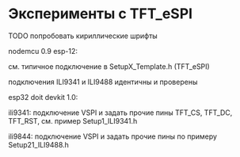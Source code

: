 # Эксперименты с TFT_eSPI

TODO попробовать кириллические шрифты


nodemcu 0.9 esp-12:

см. типичное подключение в SetupX_Template.h (TFT_eSPI)

подключения ILI9341 и ILI9488 идентичны и проверены

esp32 doit devkit 1.0:

ili9341: подключение VSPI и задать прочие пины TFT_CS, TFT_DC, TFT_RST, см. пример Setup1_ILI9341.h

ili9844: подключение VSPI и задать прочие пины по примеру Setup21_ILI9488.h
